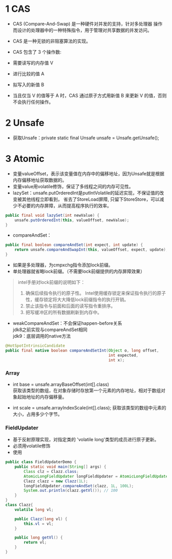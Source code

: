 # 1 CAS

- CAS (Compare-And-Swap) 是一种硬件对并发的支持，针对多处理器 操作而设计的处理器中的一种特殊指令，用于管理对共享数据的并发访问。
- CAS 是一种无锁的非阻塞算法的实现。
- CAS 包含了 3 个操作数:

 - 需要读写的内存值 V
 - 进行比较的值 A
 - 拟写入的新值 B
 
- 当且仅当 V 的值等于 A 时，CAS 通过原子方式用新值 B 来更新 V 的值，否则不会执行任何操作。

# 2 Unsafe

- 获取Unsafe：private static final Unsafe unsafe = Unsafe.getUnsafe();


# 3 Atomic

- 变量valueOffset，表示该变量值在内存中的偏移地址，因为Unsafe就是根据内存偏移地址获取数据的。
- 变量value用volatile修饰，保证了多线程之间的内存可见性。
- lazySet：unsafe.putOrderedInt是putIntVolatile的延迟实现，不保证值的改变被其他线程立即看到， 省去了StoreLoad屏障, 只留下StoreStore，可以减少不必要的内存屏障，从而提高程序执行的效率。<br>

```java
public final void lazySet(int newValue) {
    unsafe.putOrderedInt(this, valueOffset, newValue);
}
```
- compareAndSet：<br>

```java
public final boolean compareAndSet(int expect, int update) {
    return unsafe.compareAndSwapInt(this, valueOffset, expect, update);
}
```

  - 如果是多处理器，为cmpxchg指令添加lock前缀。
  - 单处理器就省略lock前缀。（不需要lock前缀提供的内存屏障效果）

> intel手册对lock前缀的说明如下：<br>
> 1. 确保后续指令执行的原子性。
Intel使用缓存锁定来保证指令执行的原子性，缓存锁定将大大降低lock前缀指令的执行开销。<br>
> 2. 禁止该指令与前面和后面的读写指令重排序。<br>
> 3. 把写缓冲区的所有数据刷新到内存中。

- weakCompareAndSet：不会保证happen-before关系<br>
jdk8之前实现与compareAndSet相同<br>
jdk9：底层调用的native方法<br>

```java
@HotSpotIntrinsicCandidate
public final native boolean compareAndSetInt(Object o, long offset,
                                             int expected,
                                             int x);
```

### Array

- int base = unsafe.arrayBaseOffset(int[].class)<br>
获取该类型的数组，在对象存储时存放第一个元素的内存地址，相对于数组对象起始地址的内存偏移量。

- int scale = unsafe.arrayIndexScale(int[].class);
获取该类型的数组中元素的大小，占用多少个字节。

### FieldUpdater

- 基于反射原理实现，对指定类的 'volatile long'类型的成员进行原子更新。
- 必须用volatile修饰
- 使用<br>

```java
public class FieldUpdaterDemo {
	public static void main(String[] args) {
		Class clz = Clazz.class;
		AtomicLongFieldUpdater longFieldUpdater = AtomicLongFieldUpdater.newUpdater(clz, "vl");
		Clazz clazz = new Clazz(1L);
		longFieldUpdater.compareAndSet(clazz, 1L, 100L);
		System.out.println(clazz.getVl()); // 100
	}
}
class Clazz{
	volatile long vl;

	public Clazz(long vl) {
		this.vl = vl;
	}

	public long getVl() {
		return vl;
	}
}
```


